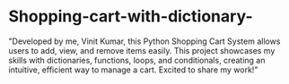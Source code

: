 # Shopping-cart-with-dictionary-
"Developed by me, Vinit Kumar, this Python Shopping Cart System allows users to add, view, and remove items easily. This project showcases my skills with dictionaries, functions, loops, and conditionals, creating an intuitive, efficient way to manage a cart. Excited to share my work!"
